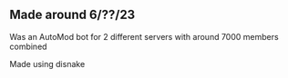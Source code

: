 ## **Made around 6/??/23**

Was an AutoMod bot for 2 different servers with around 7000 members combined 

Made using disnake
